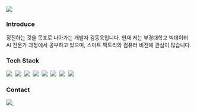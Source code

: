 <div>
  <img src="https://capsule-render.vercel.app/api?type=rect&color=timeGradient&height=300&section=header&text=DongUk's_Github&fontSize=90" />
</div>

<h3>Introduce</h3>
<p>
  정진하는 것을 목표로 나아가는 개발자 김동욱입니다. 현재 저는 부경대학교 빅데이터 AI 전문가 과정에서 공부하고 있으며, 스마트 팩토리와 컴퓨터 비전에 관심이 많습니다.
</p>

<h3>Tech Stack</h3>
<div>
  <img src="https://img.shields.io/badge/python-3670A0?style=for-the-badge&logo=python&logoColor=ffdd54" />&nbsp
  <img src="https://img.shields.io/badge/pandas-150458.svg?style=for-the-badge&logo=pandas&logoColor=white" />&nbsp
  <img src="https://img.shields.io/badge/numpy-4d77cf.svg?style=for-the-badge&logo=numpy&logoColor=white" />&nbsp
  <img src="https://img.shields.io/badge/Matplotlib-11557c.svg?style=for-the-badge&logo=Matplotlib&logoColor=white" />&nbsp
  <img src="https://img.shields.io/badge/Pytorch-EE4C2C?style=for-the-badge&logo=Pytorch&logoColor=white"/>&nbsp
  <img src="https://img.shields.io/badge/OpenCV-5C3EE8.svg?style=for-the-badge&logo=OpenCV&logoColor=white" />&nbsp
  <img src="https://img.shields.io/badge/MariaDB-003545?style=for-the-badge&logo=MariaDB&logoColor=white"/>&nbsp
  <img src="https://img.shields.io/badge/SQLite-003B57.svg?style=for-the-badge&logo=SQLite&logoColor=white" />&nbsp
</div>

<h3>Contact</h3>
<div>
  <a href="mailto:kdw24739577@gmail.com">
    <img
      src="https://img.shields.io/badge/kdw24739577@gmail.com-D14836?style=for-the-badge&logo=gmail&logoColor=white"/>&nbsp
  </a>
</div>

